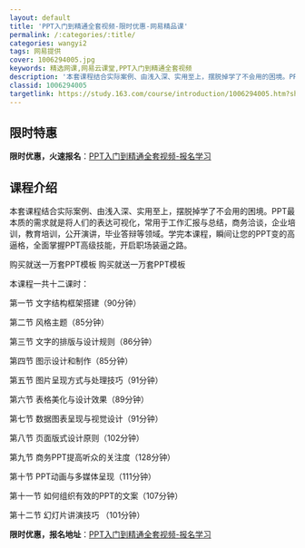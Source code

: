 ```yaml
---
layout: default
title: 'PPT入门到精通全套视频-限时优惠-网易精品课'
permalink: /:categories/:title/
categories: wangyi2
tags: 网易提供
cover: 1006294005.jpg
keywords: 精选网课,网易云课堂,PPT入门到精通全套视频
description: '本套课程结合实际案例、由浅入深、实用至上，摆脱掉学了不会用的困境。PPT最本质的需求就是将人们的表达可视化，常用于工作汇'
classid: 1006294005
targetlink: https://study.163.com/course/introduction/1006294005.htm?share=1&shareId=1025206652&utm_campaign=share&utm_medium=iphoneShare&utm_source=&utm_u=1025206652
---
```


## 限时特惠

**限时优惠，火速报名**：[PPT入门到精通全套视频-报名学习](https://study.163.com/course/introduction/1006294005.htm?share=1&shareId=1025206652&utm_campaign=share&utm_medium=iphoneShare&utm_source=&utm_u=1025206652)

## 课程介绍

本套课程结合实际案例、由浅入深、实用至上，摆脱掉学了不会用的困境。PPT最本质的需求就是将人们的表达可视化，常用于工作汇报与总结，商务洽谈，企业培训，教育培训，公开演讲，毕业答辩等领域。学完本课程，瞬间让您的PPT变的高逼格，全面掌握PPT高级技能，开启职场装逼之路。

购买就送一万套PPT模板  购买就送一万套PPT模板

本课程一共十二课时：

第一节  文字结构框架搭建（90分钟）

第二节  风格主题（85分钟）

第三节  文字的排版与设计规则（86分钟）

第四节  图示设计和制作（85分钟）

第五节  图片呈现方式与处理技巧（91分钟）

第六节  表格美化与设计效果（89分钟）

第七节  数据图表呈现与视觉设计（91分钟）

第八节  页面版式设计原则（102分钟）

第九节  商务PPT提高听众的关注度（128分钟）

第十节  PPT动画与多媒体呈现（111分钟）

第十一节  如何组织有效的PPT的文案（107分钟）

第十二节  幻灯片讲演技巧 （101分钟）

**限时优惠，报名地址**：[PPT入门到精通全套视频-报名学习](https://study.163.com/course/introduction/1006294005.htm?share=1&shareId=1025206652&utm_campaign=share&utm_medium=iphoneShare&utm_source=&utm_u=1025206652)

